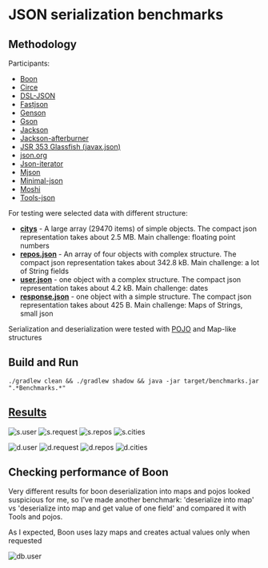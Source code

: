 # JSON serialization benchmarks

## Methodology

Participants:

- [Boon](https://github.com/boonproject/boon)
- [Circe](https://circe.github.io/circe)
- [DSL-JSON](https://github.com/ngs-doo/dsl-json)
- [Fastjson](https://github.com/alibaba/fastjson)
- [Genson](https://owlike.github.io/genson/)
- [Gson](https://code.google.com/p/google-gson/)
- [Jackson](http://wiki.fasterxml.com/JacksonRelease20)
- [Jackson-afterburner](https://github.com/FasterXML/jackson-module-afterburner)
- [JSR 353 Glassfish (javax.json)](https://json-processing-spec.java.net/)
- [json.org](https://github.com/stleary/JSON-java)
- [Json-iterator](http://jsoniter.com)
- [Mjson](https://bolerio.github.io/mjson/)
- [Minimal-json](https://github.com/ralfstx/minimal-json)
- [Moshi](https://github.com/square/moshi)
- [Tools-json](https://github.com/wizzardo/tools)

For testing were selected data with different structure:

- **[citys](src/main/resources/citys.json)** - A large array (29470 items) of simple objects. The compact json representation takes about 2.5 MB. Main challenge: floating point numbers
- **[repos.json](src/main/resources/repos.json)** - An array of four objects with complex structure. The compact json representation takes about 342.8 kB. Main challenge: a lot of String fields
- **[user.json](src/main/resources/user.json)** - one object with a complex structure. The compact json representation takes about 4.2 kB. Main challenge: dates
- **[response.json](src/main/resources/response.json)** - one object with a simple structure. The compact json representation takes about 425 B. Main challenge: Maps of Strings, small json

Serialization and deserialization were tested with [POJO](src/main/java/org/bura/benchmarks/json/domain) and Map-like structures

## Build and Run

```shell
./gradlew clean && ./gradlew shadow && java -jar target/benchmarks.jar ".*Benchmarks.*"
```

## [Results]


![s.user]
![s.request]
![s.repos]
![s.cities]

![d.user]
![d.request]
![d.repos]
![d.cities]


## Checking performance of Boon

Very different results for boon deserialization into maps and pojos looked suspicious for me, so I've made another benchmark:
'deserialize into map' vs 'deserialize into map and get value of one field'
and compared it with Tools and pojos.

As I expected, Boon uses lazy maps and creates actual values only when requested

![db.user]

[Results]: https://raw.githubusercontent.com/wizzardo/json-benchmarks/master/results
[s.user]: https://cloud.githubusercontent.com/assets/5871626/16258943/6cabc9de-3860-11e6-94ec-70e6724b9de7.png
[s.request]: https://cloud.githubusercontent.com/assets/5871626/16258945/6cce3c62-3860-11e6-9f8f-bf7a9deb5500.png
[s.repos]: https://cloud.githubusercontent.com/assets/5871626/16258946/6ccf3432-3860-11e6-9485-2ef01d3ceb42.png
[s.cities]: https://cloud.githubusercontent.com/assets/5871626/16258944/6cbfb3a4-3860-11e6-8ed4-6bbe9e37a763.png
[d.user]: https://cloud.githubusercontent.com/assets/5871626/16258947/6ccf46ac-3860-11e6-8657-80d448928d20.png
[d.request]: https://cloud.githubusercontent.com/assets/5871626/16258950/6cd849b4-3860-11e6-9cc9-ae7e074fe32e.png
[d.repos]: https://cloud.githubusercontent.com/assets/5871626/16258949/6cd1cddc-3860-11e6-8664-1d9200e2db03.png
[d.cities]: https://cloud.githubusercontent.com/assets/5871626/16258948/6ccfbdf8-3860-11e6-8ec1-6fa95c3e9b23.png
[db.user]: https://cloud.githubusercontent.com/assets/5871626/16258951/6ce28f14-3860-11e6-835a-5bf946523aa2.png
